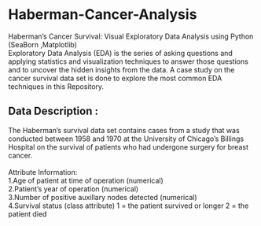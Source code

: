 # Haberman-Cancer-Analysis
Haberman’s Cancer Survival: Visual Exploratory Data Analysis using Python (SeaBorn ,Matplotlib)<br>
Exploratory Data Analysis (EDA) is the series of asking questions and applying statistics and visualization techniques to answer those questions and to uncover the hidden insights from the data. A case study on the cancer survival data set is done to explore the most common EDA techniques in this Repository.

<h2>Data Description : </h2>
The Haberman’s survival data set contains cases from a study that was conducted between 1958 and 1970 at the University of Chicago’s Billings Hospital on the survival of patients who had undergone surgery for breast cancer.<br><br>
Attribute Information:<br>
1.Age of patient at time of operation (numerical)<br>
2.Patient’s year of operation (numerical)<br>
3.Number of positive auxillary nodes detected (numerical)<br>
4.Survival status (class attribute) 1 = the patient survived or longer 2 = the patient died<br>
